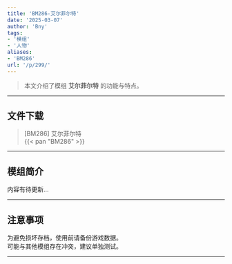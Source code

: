 ```yaml
---
title: 'BM286-艾尔菲尔特'
date: '2025-03-07'
author: 'Bny'
tags:
- '模组'
- '人物'
aliases:
- 'BM286'
url: '/p/299/'
---
```


> 本文介绍了模组 **艾尔菲尔特** 的功能与特点。

---

## 文件下载

> [BM286] 艾尔菲尔特  
{{< pan "BM286" >}}  

---

## 模组简介

>  
内容有待更新...  

---

## 注意事项

>  
为避免损坏存档，使用前请备份游戏数据。  
可能与其他模组存在冲突，建议单独测试。  

---

